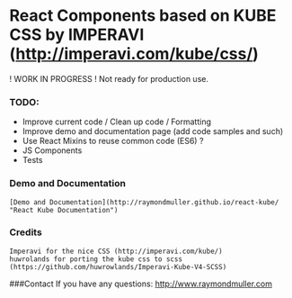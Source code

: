 # React Components based on KUBE CSS by IMPERAVI (http://imperavi.com/kube/css/)

! WORK IN PROGRESS ! Not ready for production use.

### TODO:
- Improve current code / Clean up code / Formatting
- Improve demo and documentation page (add code samples and such)
- Use React Mixins to reuse common code (ES6) ?
- JS Components
- Tests 

### Demo and Documentation
	[Demo and Documentation](http://raymondmuller.github.io/react-kube/ "React Kube Documentation") 

### Credits
	Imperavi for the nice CSS (http://imperavi.com/kube/)
	huwrolands for porting the kube css to scss (https://github.com/huwrowlands/Imperavi-Kube-V4-SCSS)

###Contact
If you have any questions: http://www.raymondmuller.com
